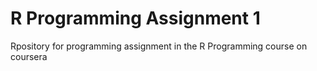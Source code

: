 # R Programming Assignment 1
Rpository for programming assignment in  the R Programming course on coursera

